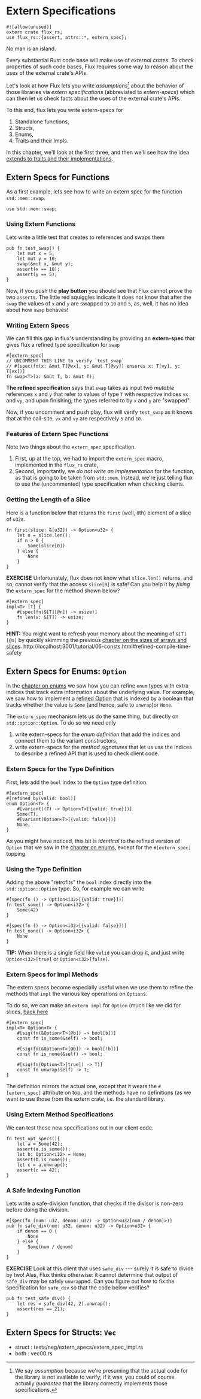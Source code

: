 # Extern Specifications

```rust, editable
#![allow(unused)]
extern crate flux_rs;
use flux_rs::{assert, attrs::*, extern_spec};
```

No man is an island.

Every substantial Rust code base will make use
of *external crates*. To *check* properties of
such code bases, Flux requires some way to reason
about the uses of the external crate's APIs.

Let's look at how Flux lets you write
*assumptions*[^assumption] about the behavior of those
libraries via *extern specifications* (abbreviated to
*extern-specs*) which can then let us check facts about
the uses of the external crate's APIs.

To this end, flux lets you write extern-specs for

1. Standalone functions,
2. Structs,
3. Enums,
4. Traits and their Impls.

In this chapter, we'll look at the first three,
and then we'll see how the idea [extends to traits
and their implementations](./08-traits.md).

## Extern Specs for Functions

As a first example, lets see how to write an extern spec for
the function `std::mem::swap`.

```rust,editable
use std::mem::swap;
```

### Using Extern Functions

Lets write a little test that creates to references and swaps them

```rust,editable
pub fn test_swap() {
    let mut x = 5;
    let mut y = 10;
    swap(&mut x, &mut y);
    assert(x == 10);
    assert(y == 5);
}
```

Now, if you push the **play button** you should see that Flux cannot prove
the two `assert`s. The little red squiggles indicate it does not know that
after the `swap` the values of `x` and `y` are swapped to `10` and `5`, as,
well, it has no idea about how `swap` behaves!

### Writing Extern Specs

We can fill this gap in flux's understanding by providing
an **extern-spec**  that gives flux a refined type
specification for `swap`

```rust,editable
#[extern_spec]
// UNCOMMENT THIS LINE to verify `test_swap`
// #[spec(fn(x: &mut T[@vx], y: &mut T[@vy]) ensures x: T[vy], y: T[vx])]
fn swap<T>(a: &mut T, b: &mut T);
```

**The refined specification** says that `swap` takes as input
two _mutable_ references `x` and `y` that refer to values of
type `T` with respective indices `vx` and `vy`, and upon finishing,
the types referred to by `x` and `y` are "swapped".

Now, if you uncomment and push play, flux will verify `test_swap` as
it knows that at the call-site, `vx` and `vy` are respectively `5` and `10`.

### Features of Extern Spec Functions

Note two things about the `extern_spec` specification.

1. First, up at the top, we had to import the `extern_spec` macro,
implemented in the `flux_rs` crate,
2. Second, importantly, we _do not write an implementation_ for the function,
as that is going to be taken from `std::mem`. Instead, we're just telling
flux to use the (uncommented) type specification when checking clients.


### Getting the Length of a Slice

Here is a function below that returns the `first` (well, `0`th)
element of a slice of `u32`s.

```rust,editable
fn first(slice: &[u32]) -> Option<u32> {
    let n = slice.len();
    if n > 0 {
        Some(slice[0])
    } else {
        None
    }
}
```

**EXERCISE** Unfortunately, flux does not know what `slice.len()` returns, and
so, cannot verify that the access `slice[0]` is safe! Can you help
it by *fixing* the `extern_spec` for the method shown below?

```rust, editable
#[extern_spec]
impl<T> [T] {
    #[spec(fn(&[T][@n]) -> usize)]
    fn len(v: &[T]) -> usize;
}
```

**HINT:** You might want to refresh your memory about the meaning of
`&[T][@n]` by quickly skimming the previous [chapter on the sizes of arrays
and slices](./06-consts.html#refined-compile-time-safety).
http://localhost:3001/tutorial/06-consts.html#refined-compile-time-safety

## Extern Specs for Enums: `Option`

In the [chapter on enums](./04-enums.html) we saw how you can
refine `enum` types with extra indices that track extra information
about the underlying value. For example, we saw how to implement
a [refined Option](./04-enums.html#a-refined-option) that is indexed
by a boolean that tracks whether the value is `Some` (and hence, safe
to `unwrap`)or `None`.

The `extern_spec` mechanism lets us do the same thing, but directly on
`std::option::Option`. To do so we need only

1. write extern-specs for the *enum definition* that add the indices
   and connect them to the variant constructors,
2. write extern-specs for the *method signatures* that let us use the
   indices to describe a refined API that is used to check client code.

### Extern Specs for the Type Definition

First, lets add the `bool` index to the `Option` type definition.

```rust,editable
#[extern_spec]
#[refined_by(valid: bool)]
enum Option<T> {
    #[variant((T) -> Option<T>[{valid: true}])]
    Some(T),
    #[variant(Option<T>[{valid: false}])]
    None,
}
```

As you might have noticed, this bit is *identical*
to the refined version of `Option` that we saw in
the [chapter on enums](./04-enums.html#a-refined-option),
except for the `#[extern_spec]` topping.

### Using the Type Definition

Adding the above "retrofits" the `bool` index directly
into the `std::option::Option` type. So, for example
we can write

```rust,editable
#[spec(fn () -> Option<i32>[{valid: true}])]
fn test_some() -> Option<i32> {
    Some(42)
}

#[spec(fn () -> Option<i32>[{valid: false}])]
fn test_none() -> Option<i32> {
    None
}
```

**TIP:** When there is a single field like `valid`
you can drop it, and just write `Option<i32>[true]`
or `Option<i32>[false]`.

### Extern Specs for Impl Methods

The extern specs become especially useful when we use them to refine
the methods that `impl` the various key operations on `Option`s.

To do so, we can make an `extern impl` for `Option` (much like
we did for slices, [back here](#getting-the-length-of-a-slice)

```rust,editable
#[extern_spec]
impl<T> Option<T> {
    #[sig(fn(&Option<T>[@b]) -> bool[b])]
    const fn is_some(&self) -> bool;

    #[sig(fn(&Option<T>[@b]) -> bool[!b])]
    const fn is_none(&self) -> bool;

    #[sig(fn(Option<T>[true]) -> T)]
    const fn unwrap(self) -> T;
}
```

The definition mirrors the actual one, except that it
wears the `#[extern_spec]` attribute on top, and the
methods have no definitions (as we want to use those
from the extern crate, i.e. the standard library.

### Using Extern Method Specifications

We can test these new specifications out in our client code.

```rust,editable
fn test_opt_specs(){
    let a = Some(42);
    assert(a.is_some());
    let b: Option<i32> = None;
    assert(b.is_none());
    let c = a.unwrap();
    assert(c == 42);
}
```

### A Safe Indexing Function

Lets write a safe-division function, that checks if the divisor
is non-zero before doing the division.

```rust,editable
#[spec(fn (num: u32, denom: u32) -> Option<u32[num / denom]>)]
pub fn safe_div(num: u32, denom: u32) -> Option<u32> {
    if denom == 0 {
        None
    } else {
        Some(num / denom)
    }
}
```

**EXERCISE** Look at this client that uses `safe_div` --- surely it is safe to
divide by two! Alas, Flux thinks otherwise: it cannot determine that output of
`safe_div` may be safely `unwrap`ped. Can you figure out how to fix the specification
for `safe_div` so that the code below verifies?

```rust,editable
pub fn test_safe_div() {
    let res = safe_div(42, 2).unwrap();
    assert(res == 21);
}
```


## Extern Specs for Structs: `Vec`

- struct : tests/neg/extern_specs/extern_spec_impl.rs
- both : vec00.rs



[^assumption]: We say *assumption* because we're presuming that
the actual code for the library is not available to verify; if
it was, you could of course actually *guarantee* that the library
correctly implements those specifications.

